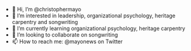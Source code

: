 - 👋 Hi, I’m @christophermayo
- 👀 I’m interested in leadership, organizational psychology, heritage carpentry and songwriting
- 🌱 I’m currently learning  organizational psychology, heritage carpentry
- 💞️ I’m looking to collaborate on songwriting
- 📫 How to reach me: @mayonews on Twitter

<!---
christophermayo/christophermayo is a ✨ special ✨ repository because its `README.md` (this file) appears on your GitHub profile.
You can click the Preview link to take a look at your changes.
--->
